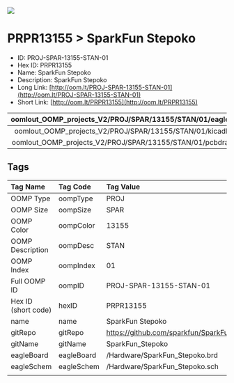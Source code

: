 


  
![][im]
# PRPR13155 > SparkFun Stepoko

- ID: PROJ-SPAR-13155-STAN-01
- Hex ID: PRPR13155
- Name: SparkFun Stepoko
- Description: SparkFun Stepoko
- Long Link: [http://oom.lt/PROJ-SPAR-13155-STAN-01](http://oom.lt/PROJ-SPAR-13155-STAN-01)
- Short Link: [http://oom.lt/PRPR13155](http://oom.lt/PRPR13155)
  

|oomlout_OOMP_projects_V2/PROJ/SPAR/13155/STAN/01/eagleImage.png|oomlout_OOMP_projects_V2/PROJ/SPAR/13155/STAN/01/eagleSchemImage.png|oomlout_OOMP_projects_V2/PROJ/SPAR/13155/STAN/01/kicadPcb3dFront.png|oomlout_OOMP_projects_V2/PROJ/SPAR/13155/STAN/01/kicadPcb3dBack.png|
| :---: | :---: | :---: | :---: |
|oomlout_OOMP_projects_V2/PROJ/SPAR/13155/STAN/01/kicadPcb3d.png|oomlout_OOMP_projects_V2/PROJ/SPAR/13155/STAN/01/bomBack.png|oomlout_OOMP_projects_V2/PROJ/SPAR/13155/STAN/01/bomFront.png|oomlout_OOMP_projects_V2/PROJ/SPAR/13155/STAN/01/pcbdraw.svg|
|oomlout_OOMP_projects_V2/PROJ/SPAR/13155/STAN/01/pcbdrawBack.svg||||

## Tags
  

|Tag Name|Tag Code|Tag Value|
| :--- | :--- | :--- |
|OOMP Type|oompType|PROJ|
|OOMP Size|oompSize|SPAR|
|OOMP Color|oompColor|13155|
|OOMP Description|oompDesc|STAN|
|OOMP Index|oompIndex|01|
|Full OOMP ID|oompID|PROJ-SPAR-13155-STAN-01|
|Hex ID (short code)|hexID|PRPR13155|
|name|name|SparkFun Stepoko|
|gitRepo|gitRepo|https://github.com/sparkfun/SparkFun_Stepoko|
|gitName|gitName|SparkFun_Stepoko|
|eagleBoard|eagleBoard|/Hardware/SparkFun_Stepoko.brd|
|eagleSchem|eagleSchem|/Hardware/SparkFun_Stepoko.sch|
||||



[im]: PROJ/SPAR/13155/STAN/01/kicadPcb3d_450.png
